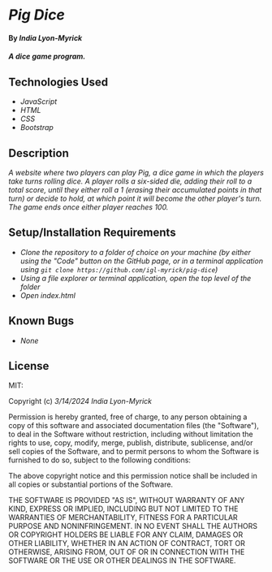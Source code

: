 # _Pig Dice_

#### By _**India Lyon-Myrick**_

#### _A dice game program._

## Technologies Used

* _JavaScript_
* _HTML_
* _CSS_
* _Bootstrap_

## Description

_A website where two players can play Pig, a dice game in which the players take turns rolling dice. A player rolls a six-sided die, adding their roll to a total score, until they either roll a 1 (erasing their accumulated points in that turn) or decide to hold, at which point it will become the other player's turn. The game ends once either player reaches 100._

## Setup/Installation Requirements

* _Clone the repository to a folder of choice on your machine (by either using the "Code" button on the GitHub page, or in a terminal application using `git clone https://github.com/igl-myrick/pig-dice`)_
* _Using a file explorer or terminal application, open the top level of the folder_
* _Open index.html_

## Known Bugs

* _None_

## License

MIT:

Copyright (c) _3/14/2024_ _India Lyon-Myrick_

Permission is hereby granted, free of charge, to any person obtaining a copy of this software and associated documentation files (the "Software"), to deal in the Software without restriction, including without limitation the rights to use, copy, modify, merge, publish, distribute, sublicense, and/or sell copies of the Software, and to permit persons to whom the Software is furnished to do so, subject to the following conditions:

The above copyright notice and this permission notice shall be included in all copies or substantial portions of the Software.

THE SOFTWARE IS PROVIDED "AS IS", WITHOUT WARRANTY OF ANY KIND, EXPRESS OR IMPLIED, INCLUDING BUT NOT LIMITED TO THE WARRANTIES OF MERCHANTABILITY, FITNESS FOR A PARTICULAR PURPOSE AND NONINFRINGEMENT. IN NO EVENT SHALL THE AUTHORS OR COPYRIGHT HOLDERS BE LIABLE FOR ANY CLAIM, DAMAGES OR OTHER LIABILITY, WHETHER IN AN ACTION OF CONTRACT, TORT OR OTHERWISE, ARISING FROM, OUT OF OR IN CONNECTION WITH THE SOFTWARE OR THE USE OR OTHER DEALINGS IN THE SOFTWARE.